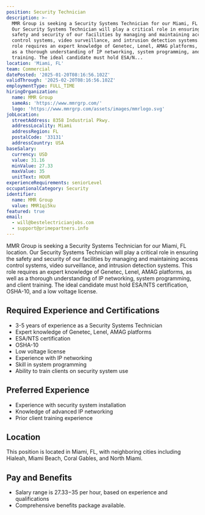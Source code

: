 ```yaml
---
position: Security Technician
description: >-
  MMR Group is seeking a Security Systems Technician for our Miami, FL location.
  Our Security Systems Technician will play a critical role in ensuring the
  safety and security of our facilities by managing and maintaining access
  control systems, video surveillance, and intrusion detection systems. This
  role requires an expert knowledge of Genetec, Lenel, AMAG platforms, as well
  as a thorough understanding of IP networking, system programming, and client
  training. The ideal candidate must hold ESA/N...
location: 'Miami, FL'
team: Commercial
datePosted: '2025-01-20T08:16:56.102Z'
validThrough: '2025-02-20T08:16:56.102Z'
employmentType: FULL_TIME
hiringOrganization:
  name: MMR Group
  sameAs: 'https://www.mmrgrp.com/'
  logo: 'https://www.mmrgrp.com/assets/images/mmrlogo.svg'
jobLocation:
  streetAddress: 8358 Industrial Pkwy.
  addressLocality: Miami
  addressRegion: FL
  postalCode: '33131'
  addressCountry: USA
baseSalary:
  currency: USD
  value: 31.16
  minValue: 27.33
  maxValue: 35
  unitText: HOUR
experienceRequirements: seniorLevel
occupationalCategory: Security
identifier:
  name: MMR Group
  value: MMR1qi5ku
featured: true
email:
  - will@bestelectricianjobs.com
  - support@primepartners.info
---
```




MMR Group is seeking a Security Systems Technician for our Miami, FL location. Our Security Systems Technician will play a critical role in ensuring the safety and security of our facilities by managing and maintaining access control systems, video surveillance, and intrusion detection systems. This role requires an expert knowledge of Genetec, Lenel, AMAG platforms, as well as a thorough understanding of IP networking, system programming, and client training. The ideal candidate must hold ESA/NTS certification, OSHA-10, and a low voltage license.

## Required Experience and Certifications
- 3-5 years of experience as a Security Systems Technician
- Expert knowledge of Genetec, Lenel, AMAG platforms
- ESA/NTS certification
- OSHA-10
- Low voltage license
- Experience with IP networking
- Skill in system programming
- Ability to train clients on security system use

## Preferred Experience
- Experience with security system installation
- Knowledge of advanced IP networking
- Prior client training experience

## Location
This position is located in Miami, FL, with neighboring cities including Hialeah, Miami Beach, Coral Gables, and North Miami.

## Pay and Benefits
- Salary range is $27.33-$35 per hour, based on experience and qualifications
- Comprehensive benefits package available.
